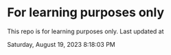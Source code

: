 # For learning purposes only
This repo is for learning purposes only.
Last updated at

Saturday, August 19, 2023 8:18:03 PM

